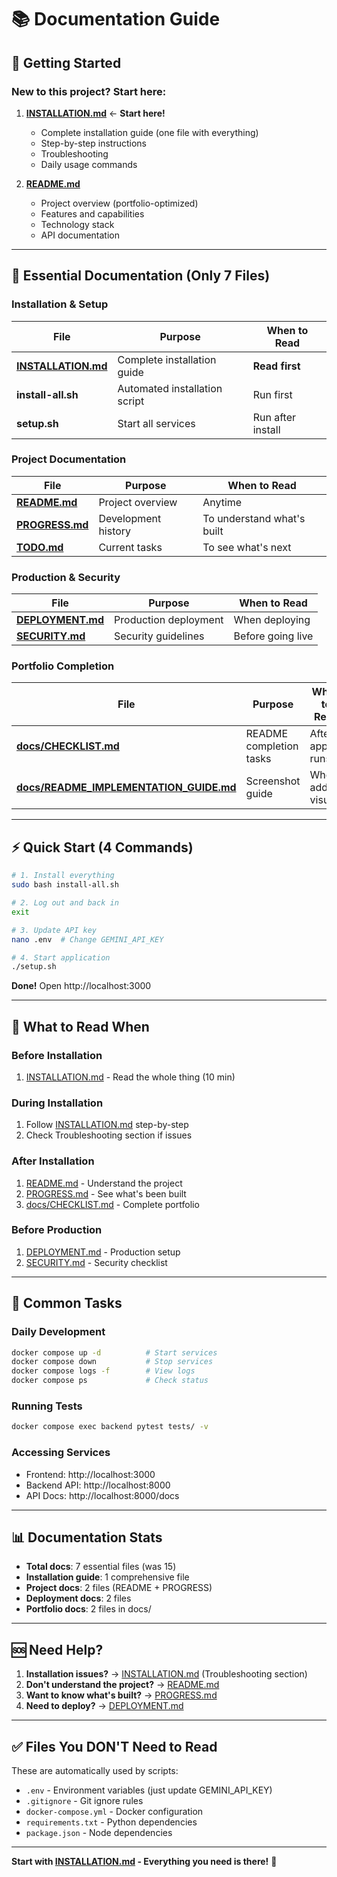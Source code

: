 # 📚 Documentation Guide

## 🚀 Getting Started

### New to this project? Start here:

1. **[INSTALLATION.md](INSTALLATION.md)** ← **Start here!**
   - Complete installation guide (one file with everything)
   - Step-by-step instructions
   - Troubleshooting
   - Daily usage commands

2. **[README.md](README.md)**
   - Project overview (portfolio-optimized)
   - Features and capabilities
   - Technology stack
   - API documentation

---

## 📖 Essential Documentation (Only 7 Files)

### Installation & Setup
| File | Purpose | When to Read |
|------|---------|--------------|
| **[INSTALLATION.md](INSTALLATION.md)** | Complete installation guide | **Read first** |
| **install-all.sh** | Automated installation script | Run first |
| **setup.sh** | Start all services | Run after install |

### Project Documentation
| File | Purpose | When to Read |
|------|---------|--------------|
| **[README.md](README.md)** | Project overview | Anytime |
| **[PROGRESS.md](PROGRESS.md)** | Development history | To understand what's built |
| **[TODO.md](TODO.md)** | Current tasks | To see what's next |

### Production & Security
| File | Purpose | When to Read |
|------|---------|--------------|
| **[DEPLOYMENT.md](DEPLOYMENT.md)** | Production deployment | When deploying |
| **[SECURITY.md](SECURITY.md)** | Security guidelines | Before going live |

### Portfolio Completion
| File | Purpose | When to Read |
|------|---------|--------------|
| **[docs/CHECKLIST.md](docs/CHECKLIST.md)** | README completion tasks | After app runs |
| **[docs/README_IMPLEMENTATION_GUIDE.md](docs/README_IMPLEMENTATION_GUIDE.md)** | Screenshot guide | When adding visuals |

---

## ⚡ Quick Start (4 Commands)

```bash
# 1. Install everything
sudo bash install-all.sh

# 2. Log out and back in
exit

# 3. Update API key
nano .env  # Change GEMINI_API_KEY

# 4. Start application
./setup.sh
```

**Done!** Open http://localhost:3000

---

## 🎯 What to Read When

### Before Installation
1. [INSTALLATION.md](INSTALLATION.md) - Read the whole thing (10 min)

### During Installation
1. Follow [INSTALLATION.md](INSTALLATION.md) step-by-step
2. Check Troubleshooting section if issues

### After Installation
1. [README.md](README.md) - Understand the project
2. [PROGRESS.md](PROGRESS.md) - See what's been built
3. [docs/CHECKLIST.md](docs/CHECKLIST.md) - Complete portfolio

### Before Production
1. [DEPLOYMENT.md](DEPLOYMENT.md) - Production setup
2. [SECURITY.md](SECURITY.md) - Security checklist

---

## 🔧 Common Tasks

### Daily Development
```bash
docker compose up -d          # Start services
docker compose down           # Stop services
docker compose logs -f        # View logs
docker compose ps             # Check status
```

### Running Tests
```bash
docker compose exec backend pytest tests/ -v
```

### Accessing Services
- Frontend: http://localhost:3000
- Backend API: http://localhost:8000
- API Docs: http://localhost:8000/docs

---

## 📊 Documentation Stats

- **Total docs**: 7 essential files (was 15)
- **Installation guide**: 1 comprehensive file
- **Project docs**: 2 files (README + PROGRESS)
- **Deployment docs**: 2 files
- **Portfolio docs**: 2 files in docs/

---

## 🆘 Need Help?

1. **Installation issues?** → [INSTALLATION.md](INSTALLATION.md) (Troubleshooting section)
2. **Don't understand the project?** → [README.md](README.md)
3. **Want to know what's built?** → [PROGRESS.md](PROGRESS.md)
4. **Need to deploy?** → [DEPLOYMENT.md](DEPLOYMENT.md)

---

## ✅ Files You DON'T Need to Read

These are automatically used by scripts:
- `.env` - Environment variables (just update GEMINI_API_KEY)
- `.gitignore` - Git ignore rules
- `docker-compose.yml` - Docker configuration
- `requirements.txt` - Python dependencies
- `package.json` - Node dependencies

---

**Start with [INSTALLATION.md](INSTALLATION.md) - Everything you need is there!** 🚀

